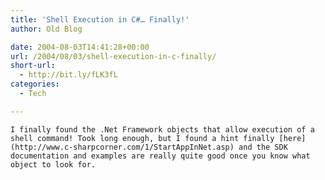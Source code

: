 ```yaml
---
title: 'Shell Execution in C#… Finally!'
author: Old Blog

date: 2004-08-03T14:41:28+00:00
url: /2004/08/03/shell-execution-in-c-finally/
short-url:
  - http://bit.ly/fLK3fL
categories:
  - Tech

---
```

<div class='microid-http+http:sha1:16f1057d7b5e1ed6ffca3e388bc1afe9afa5aadb'>
  
    I finally found the .Net Framework objects that allow execution of a shell command! Took long enough, but I found a hint finally [here](http://www.c-sharpcorner.com/1/StartAppInNet.asp) and the SDK documentation and examples are really quite good once you know what object to look for.
  
